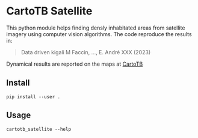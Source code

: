 # CartoTB Satellite

This python module helps finding densly inhabitated areas from satellite imagery using computer vision algorithms.
The code reproduce the results in:

> Data driven kigali
> M Faccin, …, E. André
> XXX (2023)

Dynamical results are reported on the maps at [CartoTB](https://maurofaccin.github.io/cartotb)

## Install

```
pip install --user .
```

## Usage

```
cartotb_satellite --help
```
